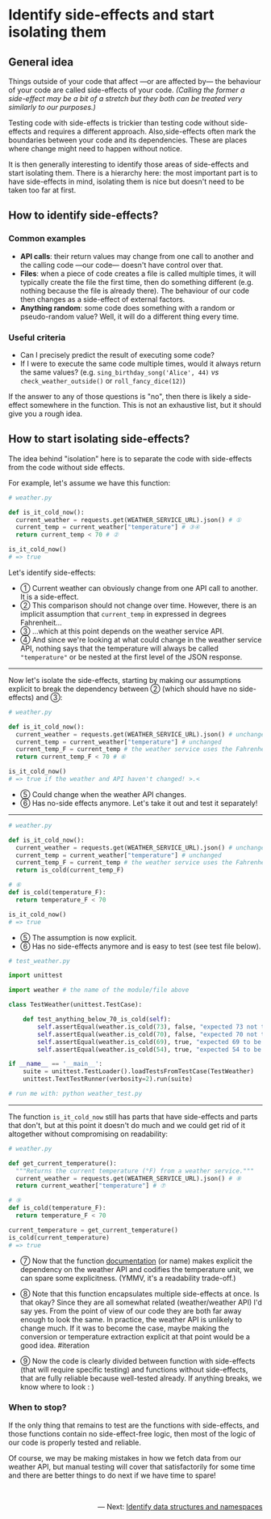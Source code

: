 Identify side-effects and start isolating them
==============================================

General idea
------------

Things outside of your code that affect —or are affected by— the behaviour of your code are called side-effects of your code. _(Calling the former a side-effect may be a bit of a stretch but they both can be treated very similarly to our purposes.)_

Testing code with side-effects is trickier than testing code without side-effects and requires a different approach. Also,side-effects often mark the boundaries between your code and its dependencies. These are places where change might need to happen without notice.

It is then generally interesting to identify those areas of side-effects and start isolating them. There is a hierarchy here: the most important part is to have side-effects in mind, isolating them is nice but doesn't need to be taken too far at first.

How to identify side-effects?
-----------------------------

### Common examples

- **API calls**: their return values may change from one call to another and the calling code —our code— doesn't have control over that.
- **Files**: when a piece of code creates a file is called multiple times, it will typically create the file the first time, then do something different (e.g. nothing because the file is already there). The behaviour of our code then changes as a side-effect of external factors.
- **Anything random**: some code does something with a random or pseudo-random value? Well, it will do a different thing every time.

### Useful criteria

- Can I precisely predict the result of executing some code?
- If I were to execute the same code multiple times, would it always return the same values? (e.g. `sing_birthday_song('Alice', 44)` _vs_ `check_weather_outside()` or `roll_fancy_dice(12)`)

If the answer to any of those questions is "no", then there is likely a side-effect somewhere in the function. This is not an exhaustive list, but it should give you a rough idea.

How to start isolating side-effects?
------------------------------------

The idea behind "isolation" here is to separate the code with side-effects from the code without side effects.

For example, let's assume we have this function:

```python
# weather.py

def is_it_cold_now():
  current_weather = requests.get(WEATHER_SERVICE_URL).json() # ①
  current_temp = current_weather["temperature"] # ③④
  return current_temp < 70 # ②

is_it_cold_now()
# => true
```

Let's identify side-effects:

- ① Current weather can obviously change from one API call to another. It is a side-effect.
- ② This comparison should not change over time. However, there is an implicit assumption that `current_temp` in expressed in degrees Fahrenheit...
- ③ ...which at this point depends on the weather service API.
- ④ And since we're looking at what could change in the weather service API, nothing says that the temperature will always be called `"temperature"` or be nested at the first level of the JSON response.

----

Now let's isolate the side-effects, starting by making our assumptions explicit to break the dependency between ② (which should have no side-effects) and ③:

```python
# weather.py

def is_it_cold_now():
  current_weather = requests.get(WEATHER_SERVICE_URL).json() # unchanged
  current_temp = current_weather["temperature"] # unchanged
  current_temp_F = current_temp # the weather service uses the Fahrenheit scale ⑤
  return current_temp_F < 70 # ⑥

is_it_cold_now()
# => true if the weather and API haven't changed! >.<
```

- ⑤ Could change when the weather API changes.
- ⑥ Has no-side effects anymore. Let's take it out and test it separately!

----

```python
# weather.py

def is_it_cold_now():
  current_weather = requests.get(WEATHER_SERVICE_URL).json() # unchanged
  current_temp = current_weather["temperature"] # unchanged
  current_temp_F = current_temp # the weather service uses the Fahrenheit scale ⑤
  return is_cold(current_temp_F)

# ⑥
def is_cold(temperature_F):
  return temperature_F < 70

is_it_cold_now()
# => true
```

- ⑤ The assumption is now explicit.
- ⑥ Has no side-effects anymore and is easy to test (see test file below).

```python
# test_weather.py

import unittest

import weather # the name of the module/file above

class TestWeather(unittest.TestCase):

    def test_anything_below_70_is_cold(self):
        self.assertEqual(weather.is_cold(73), false, "expected 73 not to be cold")
        self.assertEqual(weather.is_cold(70), false, "expected 70 not to be cold")
        self.assertEqual(weather.is_cold(69), true, "expected 69 to be cold")
        self.assertEqual(weather.is_cold(54), true, "expected 54 to be cold")

if __name__ == '__main__':
    suite = unittest.TestLoader().loadTestsFromTestCase(TestWeather)
    unittest.TextTestRunner(verbosity=2).run(suite)

# run me with: python weather_test.py
```

----

The function `is_it_cold_now` still has parts that have side-effects and parts that don't, but at this point it doesn't do much and we could get rid of it altogether without compromising on readability:

```python
# weather.py

def get_current_temperature():
  """Returns the current temperature (°F) from a weather service."""
  current_weather = requests.get(WEATHER_SERVICE_URL).json() # ⑧
  return current_weather["temperature"] # ⑦

# ⑨
def is_cold(temperature_F):
  return temperature_F < 70

current_temperature = get_current_temperature()
is_cold(current_temperature)
# => true
```

- ⑦ Now that the function [documentation][docstring] (or name) makes explicit the dependency on the weather API and codifies the temperature unit, we can spare some explicitness. (YMMV, it's a readability trade-off.)
- ⑧ Note that this function encapsulates multiple side-effects at once. Is that okay? Since they are all somewhat related (weather/weather API) I'd say yes. From the point of view of our code they are both far away enough to look the same. In practice, the weather API is unlikely to change much. If it was to become the case, maybe making the conversion or temperature extraction explicit at that point would be a good idea. #iteration
- ⑨ Now the code is clearly divided between function with side-effects (that will require specific testing) and functions without side-effects, that are fully reliable because well-tested already. If anything breaks, we know where to look : )

  [docstring]: https://www.python.org/dev/peps/pep-0257/

### When to stop?

If the only thing that remains to test are the functions with side-effects, and those functions contain no side-effect-free logic, then most of the logic of our code is properly tested and reliable.

Of course, we may be making mistakes in how we fetch data from our weather API, but manual testing will cover that satisfactorily for some time and there are better things to do next if we have time to spare!

<br/>
<p align="right">— Next: <a href="./identify_data_structures.md">Identify data structures and namespaces</a></p>
